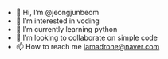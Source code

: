 - 👋 Hi, I’m @jeongjunbeom
- 👀 I’m interested in voding
- 🌱 I’m currently learning python
- 💞️ I’m looking to collaborate on simple code 
- 📫 How to reach me iamadrone@naver.com

<!---
jeongjunbeom/jeongjunbeom is a ✨ special ✨ repository because its `README.md` (this file) appears on your GitHub profile.
You can click the Preview link to take a look at your changes.
--->
